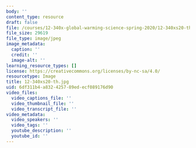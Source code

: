 ```yaml
---
body: ''
content_type: resource
draft: false
file: /courses/12-340x-global-warming-science-spring-2020/12-340xs20-th.jpg
file_size: 29619
file_type: image/jpeg
image_metadata:
  caption: ''
  credit: ''
  image-alt: ''
learning_resource_types: []
license: https://creativecommons.org/licenses/by-nc-sa/4.0/
resourcetype: Image
title: 12-340xs20-th.jpg
uid: 6df311b4-a832-4257-89ed-ecf089176d90
video_files:
  video_captions_file: ''
  video_thumbnail_file: ''
  video_transcript_file: ''
video_metadata:
  video_speakers: ''
  video_tags: ''
  youtube_description: ''
  youtube_id: ''
---
```

